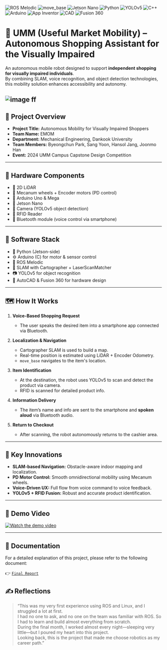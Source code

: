 ![ROS Melodic](https://img.shields.io/badge/ROS-Melodic-blue?logo=ros&logoColor=white)
![move_base](https://img.shields.io/badge/ROS-move__base-important?logo=ros&logoColor=white)
![Jetson Nano](https://img.shields.io/badge/Jetson-Nano-76B900?logo=nvidia&logoColor=white)
![Python](https://img.shields.io/badge/Python-3.x-yellow?logo=python&logoColor=white)
![YOLOv5](https://img.shields.io/badge/YOLOv5-Enabled-red?logo=openmv&logoColor=white)
![C++](https://img.shields.io/badge/C++-Enabled-blue?logo=c%2B%2B&logoColor=white)
![Arduino](https://img.shields.io/badge/Arduino-Compatible-00979D?logo=arduino&logoColor=white)
![App Inventor](https://img.shields.io/badge/App-Inventor-purple?logo=appveyor&logoColor=white)
![CAD](https://img.shields.io/badge/CAD-Design-grey?logo=autodesk&logoColor=white)
![Fusion 360](https://img.shields.io/badge/Fusion-360-orange?logo=autodesk&logoColor=white)

# 🛒 UMM (Useful Market Mobility) – Autonomous Shopping Assistant for the Visually Impaired

An autonomous mobile robot designed to support **independent shopping for visually impaired individuals**.  
By combining SLAM, voice recognition, and object detection technologies, this mobility solution enhances accessibility and autonomy.


![image](https://github.com/user-attachments/assets/2224144b-39f6-4499-9f6f-8f1b7bc80df0)
ff
---

## 📌 Project Overview

- **Project Title:** Autonomous Mobility for Visually Impaired Shoppers
- **Team Name:** EMOM
- **Department:** Mechanical Engineering, Dankook University
- **Team Members:** Byeongchun Park, Sang Yoon, Hansol Jang, Joonmo Han
- **Event:** 2024 UMM Campus Capstone Design Competition

---

## 🔧 Hardware Components

- 🔹 2D LiDAR
- 🔹 Mecanum wheels + Encoder motors (PD control)
- 🔹 Arduino Uno & Mega
- 🔹 Jetson Nano
- 🔹 Camera (YOLOv5 object detection)
- 🔹 RFID Reader
- 🔹 Bluetooth module (voice control via smartphone)

---

## 🧠 Software Stack

- 🐍 Python (Jetson-side)
- ⚙️ Arduino (C) for motor & sensor control
- 🤖 ROS Melodic
- 🧭 SLAM with Cartographer + LaserScanMatcher
- 📷 YOLOv5 for object recognition
- 📐 AutoCAD & Fusion 360 for hardware design

---

## 🗺️ How It Works

1. **Voice-Based Shopping Request**  
   - The user speaks the desired item into a smartphone app connected via Bluetooth.

2. **Localization & Navigation**  
   - Cartographer SLAM is used to build a map.
   - Real-time position is estimated using LiDAR + Encoder Odometry.
   - `move_base` navigates to the item's location.

3. **Item Identification**  
   - At the destination, the robot uses YOLOv5 to scan and detect the product via camera.
   - RFID is scanned for detailed product info.

4. **Information Delivery**  
   - The item’s name and info are sent to the smartphone and **spoken aloud** via Bluetooth audio.

5. **Return to Checkout**  
   - After scanning, the robot autonomously returns to the cashier area.

---

## 🧪 Key Innovations

- **SLAM-based Navigation:** Obstacle-aware indoor mapping and localization.
- **PD Motor Control:** Smooth omnidirectional mobility using Mecanum wheels.
- **Voice-Driven UX:** Full flow from voice command to voice feedback.
- **YOLOv5 + RFID Fusion:** Robust and accurate product identification.

---

## 🎥 Demo Video

[![Watch the demo video](https://img.youtube.com/vi/2G5HKrH4HdA/0.jpg)](https://youtu.be/2G5HKrH4HdA)

---
## 📄 Documentation

For a detailed explanation of this project, please refer to the following document:

👉 [`Final Report`](https://github.com/weedmo/UMM-DKU/blob/main/2024%20%EC%A2%85%ED%95%A9%EC%84%A4%EA%B3%842_EMOM_UMM_%EC%B5%9C%EC%A2%85%EB%B3%B4%EA%B3%A0%EC%84%9C.pdf)




## ✍️ Reflections

> “This was my very first experience using ROS and Linux, and I struggled a lot at first.  
> I had no one to ask, and no one on the team was familiar with ROS. So I had to learn and build almost everything from scratch.  
> During the final month, I worked almost every night—sleeping very little—but I poured my heart into this project.  
> Looking back, this is the project that made me choose robotics as my career path.”
